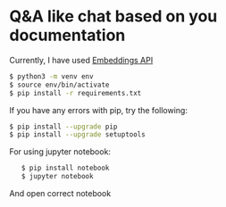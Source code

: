 # Q&A like chat based on you documentation 

Currently, I have used [Embeddings API](https://platform.openai.com/docs/guides/embeddings)

   ```bash
   $ python3 -m venv env
   $ source env/bin/activate
   $ pip install -r requirements.txt
   ```
If you have any errors with pip, try the following:

   ```bash
   $ pip install --upgrade pip
   $ pip install --upgrade setuptools
   ```

For using jupyter notebook:

```bash
   $ pip install notebook
   $ jupyter notebook
```

And open correct notebook

